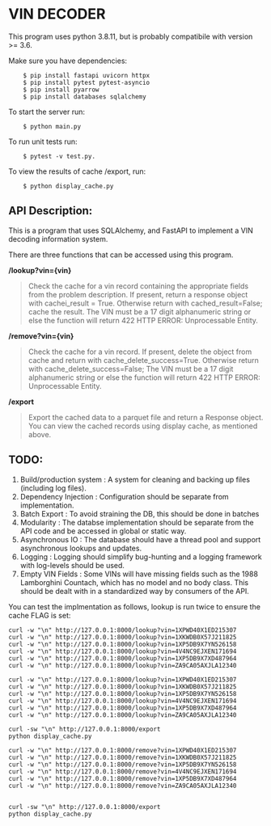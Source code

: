 # VIN DECODER

This program uses python 3.8.11, but is probably compatibile with version >= 3.6. 

Make sure you have dependencies:
```
	$ pip install fastapi uvicorn httpx
	$ pip install pytest pytest-asyncio
	$ pip install pyarrow 
	$ pip install databases sqlalchemy
```

To start the server run: 
```
	$ python main.py
```

To run unit tests run:
```
	$ pytest -v test.py.
```

To view the results of cache /export, run:
```
	$ python display_cache.py 
```

## API Description:

This is a program that uses SQLAlchemy, and FastAPI to implement a VIN decoding information system.

There are three functions that can be accessed using this program.

**/lookup?vin={vin}**

>Check the cache for a vin record containing the appropriate fields from the problem description. If present, return a response object with cachei\_result = True. Otherwise return with cached\_result=False; cache the result.  The VIN must be a 17 digit alphanumeric string or else the function will return 422 HTTP ERROR: Unprocessable Entity. 

**/remove?vin={vin}**
	
>Check the cache for a vin record. If present, delete the object from cache and return with cache\_delete\_success=True. Otherwise return with cache\_delete\_success=False; The VIN must be a 17 digit alphanumeric string or else the function will return  422 HTTP ERROR: Unprocessable Entity.

**/export**
	
>Export the cached data to a parquet file and return a Response object. You can view the cached records using display cache, as mentioned above.

## TODO:

1. Build/production system      :  A system for cleaning and backing up files (including log files).
2. Dependency Injection					:  Configuration should be separate from implementation.
3. Batch Export                 :  To avoid straining the DB, this should be done in batches
4. Modularity          					:  The databse implementation should be separate from the API code and be accessed in global or static way.
5. Asynchronous IO     					:  The database should have a thread pool and support asynchronous lookups and updates.
6. Logging             					:  Logging should simplify bug-hunting and a logging framework with log-levels should be used. 
7. Empty VIN Fields    					:  Some VINs will have missing fields such as the 1988 Lamborghini Countach, which has no model and no body 
																	 class. This should be dealt with in a standardized way by consumers of the API.




You can test the implmentation as follows, lookup is run twice to ensure the cache FLAG is set:
``` 
curl -w "\n" http://127.0.0.1:8000/lookup?vin=1XPWD40X1ED215307
curl -w "\n" http://127.0.0.1:8000/lookup?vin=1XKWDB0X57J211825
curl -w "\n" http://127.0.0.1:8000/lookup?vin=1XP5DB9X7YN526158
curl -w "\n" http://127.0.0.1:8000/lookup?vin=4V4NC9EJXEN171694
curl -w "\n" http://127.0.0.1:8000/lookup?vin=1XP5DB9X7XD487964
curl -w "\n" http://127.0.0.1:8000/lookup?vin=ZA9CA05AXJLA12340

curl -w "\n" http://127.0.0.1:8000/lookup?vin=1XPWD40X1ED215307
curl -w "\n" http://127.0.0.1:8000/lookup?vin=1XKWDB0X57J211825
curl -w "\n" http://127.0.0.1:8000/lookup?vin=1XP5DB9X7YN526158
curl -w "\n" http://127.0.0.1:8000/lookup?vin=4V4NC9EJXEN171694
curl -w "\n" http://127.0.0.1:8000/lookup?vin=1XP5DB9X7XD487964
curl -w "\n" http://127.0.0.1:8000/lookup?vin=ZA9CA05AXJLA12340	

curl -sw "\n" http://127.0.0.1:8000/export
python display_cache.py

curl -w "\n" http://127.0.0.1:8000/remove?vin=1XPWD40X1ED215307
curl -w "\n" http://127.0.0.1:8000/remove?vin=1XKWDB0X57J211825
curl -w "\n" http://127.0.0.1:8000/remove?vin=1XP5DB9X7YN526158
curl -w "\n" http://127.0.0.1:8000/remove?vin=4V4NC9EJXEN171694
curl -w "\n" http://127.0.0.1:8000/remove?vin=1XP5DB9X7XD487964
curl -w "\n" http://127.0.0.1:8000/remove?vin=ZA9CA05AXJLA12340


curl -sw "\n" http://127.0.0.1:8000/export
python display_cache.py

```

